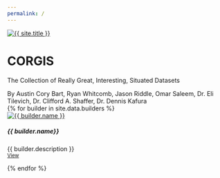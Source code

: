 ```yaml
---
permalink: /
---
```



<div class="jumbotron jumbotron-fluid">
  <div class="container">
    <div class="row">
    <div class="col-md-12">
        <a href="{{ '/' | relative_url }}" class="site-logo" rel="home" title="{{ site.title }}">
            <img src="{{ site.logo | relative_url }}" class="site-logo-img animated fadeInDown" alt="{{ site.title }}">
        </a>
        <h1 class="display-4">CORGIS</h1>
        <p class="lead">The Collection of Really Great, Interesting, Situated Datasets</p>
        <span class='text-muted'>By Austin Cory Bart, Ryan Whitcomb, Jason Riddle, Omar Saleem, Dr. Eli Tilevich, Dr. Clifford A. Shaffer, Dr. Dennis Kafura</span>
    </div>
    </div>
  </div>
</div>

<div class="row">
{% for builder in site.data.builders %}
<div class="col border rounded m-2">
    <a href="{{ builder.link }}/">
    <img class="img-fluid" src="images/icons/{{ builder.icon }}.png" alt="{{ builder.name }}">
    </a>
      <h5 class="">{{ builder.name}}</h5>
      <p class="">
        {{ builder.description }}<br>
        <a href="{{ builder.link }}/"><small>View</small></a>
      </p>
</div>
{% endfor %}
</div>


